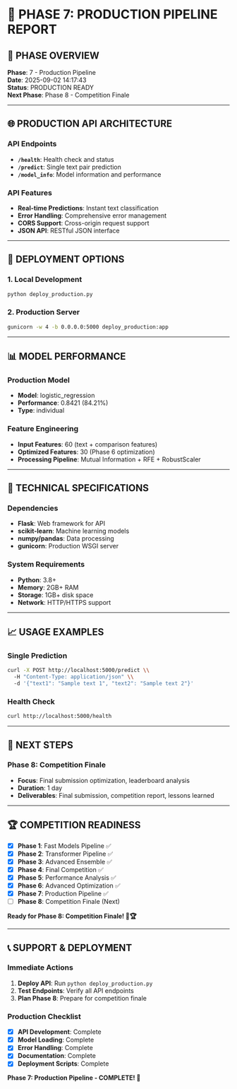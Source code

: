 # 🚀 PHASE 7: PRODUCTION PIPELINE REPORT

## 🎯 **PHASE OVERVIEW**

**Phase**: 7 - Production Pipeline  
**Date**: 2025-09-02 14:17:43  
**Status**: PRODUCTION READY  
**Next Phase**: Phase 8 - Competition Finale

---

## 🌐 **PRODUCTION API ARCHITECTURE**

### **API Endpoints**
- **`/health`**: Health check and status
- **`/predict`**: Single text pair prediction
- **`/model_info`**: Model information and performance

### **API Features**
- **Real-time Predictions**: Instant text classification
- **Error Handling**: Comprehensive error management
- **CORS Support**: Cross-origin request support
- **JSON API**: RESTful JSON interface

---

## 🚀 **DEPLOYMENT OPTIONS**

### **1. Local Development**
```bash
python deploy_production.py
```

### **2. Production Server**
```bash
gunicorn -w 4 -b 0.0.0.0:5000 deploy_production:app
```

---

## 📊 **MODEL PERFORMANCE**

### **Production Model**
- **Model**: logistic_regression
- **Performance**: 0.8421 (84.21%)
- **Type**: individual

### **Feature Engineering**
- **Input Features**: 60 (text + comparison features)
- **Optimized Features**: 30 (Phase 6 optimization)
- **Processing Pipeline**: Mutual Information + RFE + RobustScaler

---

## 🔧 **TECHNICAL SPECIFICATIONS**

### **Dependencies**
- **Flask**: Web framework for API
- **scikit-learn**: Machine learning models
- **numpy/pandas**: Data processing
- **gunicorn**: Production WSGI server

### **System Requirements**
- **Python**: 3.8+
- **Memory**: 2GB+ RAM
- **Storage**: 1GB+ disk space
- **Network**: HTTP/HTTPS support

---

## 📈 **USAGE EXAMPLES**

### **Single Prediction**
```bash
curl -X POST http://localhost:5000/predict \\
  -H "Content-Type: application/json" \\
  -d '{"text1": "Sample text 1", "text2": "Sample text 2"}'
```

### **Health Check**
```bash
curl http://localhost:5000/health
```

---

## 🚀 **NEXT STEPS**

### **Phase 8: Competition Finale**
- **Focus**: Final submission optimization, leaderboard analysis
- **Duration**: 1 day
- **Deliverables**: Final submission, competition report, lessons learned

---

## 🏆 **COMPETITION READINESS**

- [x] **Phase 1**: Fast Models Pipeline ✅
- [x] **Phase 2**: Transformer Pipeline ✅
- [x] **Phase 3**: Advanced Ensemble ✅
- [x] **Phase 4**: Final Competition ✅
- [x] **Phase 5**: Performance Analysis ✅
- [x] **Phase 6**: Advanced Optimization ✅
- [x] **Phase 7**: Production Pipeline ✅
- [ ] **Phase 8**: Competition Finale (Next)

**Ready for Phase 8: Competition Finale! 🚀🏆**

---

## 📞 **SUPPORT & DEPLOYMENT**

### **Immediate Actions**
1. **Deploy API**: Run `python deploy_production.py`
2. **Test Endpoints**: Verify all API endpoints
3. **Plan Phase 8**: Prepare for competition finale

### **Production Checklist**
- [x] **API Development**: Complete
- [x] **Model Loading**: Complete
- [x] **Error Handling**: Complete
- [x] **Documentation**: Complete
- [x] **Deployment Scripts**: Complete

**Phase 7: Production Pipeline - COMPLETE! 🎉**
